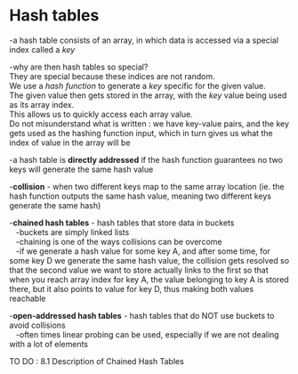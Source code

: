 # Hash tables  
-a hash table consists of an array, in which data is accessed via a special index called a *key*  
  
-why are then hash tables so special?  
They are special because these indices are not random.  
We use a *hash function* to generate a *key* specific for the given value.  
The given value then gets stored in the array, with the *key* value being used as its array index.  
This allows us to quickly access each array value.  
Do not misunderstand what is written : we have key-value pairs, and the key gets used as the hashing function input, which in turn gives us what the index of value in the array will be  
  
-a hash table is **directly addressed** if the hash function guarantees no two keys will generate the same hash value  
  
-**collision** - when two different keys map to the same array location  (ie. the hash function outputs the same hash value, meaning two different keys generate the same hash)  
  
-**chained hash tables** - hash tables that store data in buckets  
&nbsp;&nbsp;&nbsp;-buckets are simply linked lists  
&nbsp;&nbsp;&nbsp;-chaining is one of the ways collisions can be overcome  
&nbsp;&nbsp;&nbsp;-if we generate a hash value for some key A, and after some time, for some key D we generate the same hash value, the collision gets resolved so that the second value we want to store actually links to the first so that when you reach array index for key A, the value belonging to key A is stored there, but it also points to value for key D, thus making both values reachable  
  
-**open-addressed hash tables** - hash tables that do NOT use buckets to avoid collisions  
&nbsp;&nbsp;&nbsp;-often times linear probing can be used, especially if we are not dealing with a lot of elements  

TO DO : 8.1 Description of Chained Hash Tables